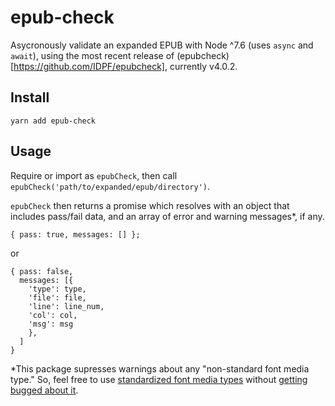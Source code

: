 # epub-check

Asycronously validate an expanded EPUB with Node ^7.6 (uses `async` and `await`), using the most recent release of (epubcheck)[https://github.com/IDPF/epubcheck], currently v4.0.2.

## Install

```
yarn add epub-check
```

## Usage

Require or import as `epubCheck`, then call `epubCheck('path/to/expanded/epub/directory')`.

`epubCheck` then returns a promise which resolves with an object that includes pass/fail data, and an array of error and warning messages*, if any.

```
{ pass: true, messages: [] };
```

or

```
{ pass: false,
  messages: [{
    'type': type,
    'file': file,
    'line': line_num,
    'col': col,
    'msg': msg
    },
  ]
}
```

*This package supresses warnings about any "non-standard font media type." So, feel free to use [standardized font media types](https://www.iana.org/assignments/media-types/media-types.xhtml#font) without [getting bugged about it](https://github.com/IDPF/epubcheck/issues/339).